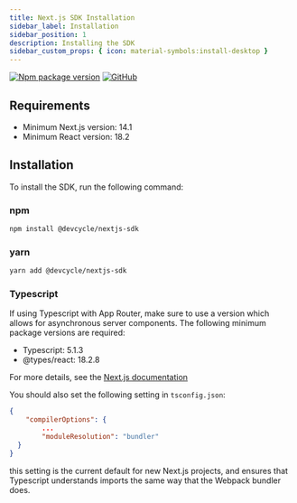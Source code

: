 ```yaml
---
title: Next.js SDK Installation
sidebar_label: Installation
sidebar_position: 1
description: Installing the SDK
sidebar_custom_props: { icon: material-symbols:install-desktop }
---
```


[![Npm package version](https://badgen.net/npm/v/@devcycle/nextjs-sdk)](https://www.npmjs.com/package/@devcycle/nextjs-sdk)
[![GitHub](https://img.shields.io/github/stars/devcyclehq/js-sdks.svg?style=social&label=Star&maxAge=2592000)](https://github.com/DevCycleHQ/js-sdks/tree/main/sdk/nextjs)

## Requirements

- Minimum Next.js version: 14.1
- Minimum React version: 18.2

## Installation

To install the SDK, run the following command:

### npm
```bash
npm install @devcycle/nextjs-sdk
```

### yarn
```bash
yarn add @devcycle/nextjs-sdk
```

### Typescript
If using Typescript with App Router, make sure to use a version which allows for asynchronous server components.
The following minimum package versions are required:
- Typescript: 5.1.3
- @types/react: 18.2.8

For more details, see the [Next.js documentation](https://nextjs.org/docs/app/building-your-application/configuring/typescript#async-server-component-typescript-error)

You should also set the following setting in `tsconfig.json`:
```json
{
    "compilerOptions": {
        ...
        "moduleResolution": "bundler"
  }
}
```

this setting is the current default for new Next.js projects, and ensures that Typescript understands imports the
same way that the Webpack bundler does.
